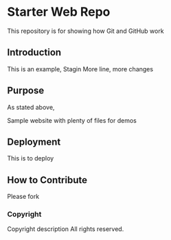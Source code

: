 # Starter Web Repo

This repository is for showing how Git and GitHub work

## Introduction
This is an example, Stagin
More line, more changes

## Purpose
As stated above,


Sample website with plenty of files for demos

## Deployment

This is to deploy

## How to Contribute
Please fork

### Copyright

Copyright description
All rights reserved.